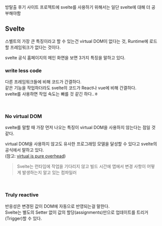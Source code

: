 방탈출 후기 사이트 프로젝트에 svelte를 사용하기 위해서는 일단 svelte에 대해 더 공부해야함

## Svelte
스벨트의 가장 큰 특징이라고 할 수 있는건 virtual DOM이 없다는 것, Runtime에 로드할 프레임워크가 없다는 것이다.

svelte 공식 홈페이지의 메인 화면을 보면 3가지 특징을 말하고 있다. <br />

### write less code
다른 프레임워크들에 비해 코드가 간결하다.<br />
같은 기능을 작업하더라도 svelte의 코드가 React나 vue에 비해 간결하다.<br />
svelte를 사용하면 작업 속도는 빠를 것 같긴 하다..ㅎ

<br />

### No virtual DOM
svelte를 말할 때 가장 먼저 나오는 특징이 virtual DOM을 사용하지 않는다는 점일 것 같다.<br />

virtual DOM을 사용하지 않고도 유사한 프로그래밍 모델을 달성할 수 있다고 svelte의 공식에서 말하고 있다.<br />
(참고: [virtual is pure overhead](https://svelte.dev/blog/virtual-dom-is-pure-overhead))


> Svelte는 런타임에 작업을 기다리지 않고 빌드 시간에 앱에서 변경 사항이 어떻게 발생하는지 알고 있는 컴파일러

<br />

### Truly reactive
반응성은 변경된 값이 DOM에 자동으로 반영되는걸 말한다.<br />
Svelte는 별도의 Setter 없이 값의 할당(assignments)만으로 업데이트를 트리거(Trigger)할 수 있다.<br />
